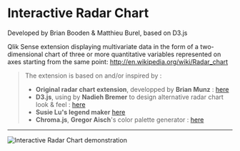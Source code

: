 
Interactive Radar Chart
===================
Developed by Brian Booden & Matthieu Burel, based on D3.js

Qlik Sense extension displaying multivariate data in the form of a two-dimensional chart of three or more quantitative variables represented on axes starting from the same point: http://en.wikipedia.org/wiki/Radar_chart

> The extension is based on and/or inspired by : 
> 
> - **Original radar chart extension**, developped by **Brian Munz** :  [here](http://bit.ly/QlikSenseRadarChart_by_BrianMunz)
> - **D3.js**, using by **Nadieh Bremer** to design alternative radar chart look & feel :  [here](http://bit.ly/AlternativeRadarChartLookAndFeel_by_NadiehBremer)
> - **Susie Lu's legend maker** [here](http://bit.ly/D3LegendJS_by_SusieLu)
> - **Chroma.js**, **Gregor Aisch**'s color palette generator : [here](http://bit.ly/ChromaJS_by_GregorAisch)

----------

![Interactive Radar Chart demonstration](https://raw.githubusercontent.com/brianbooden/D3ImprovedRadarChart/master/QlikSense_InteractiveRadarChart.gif)